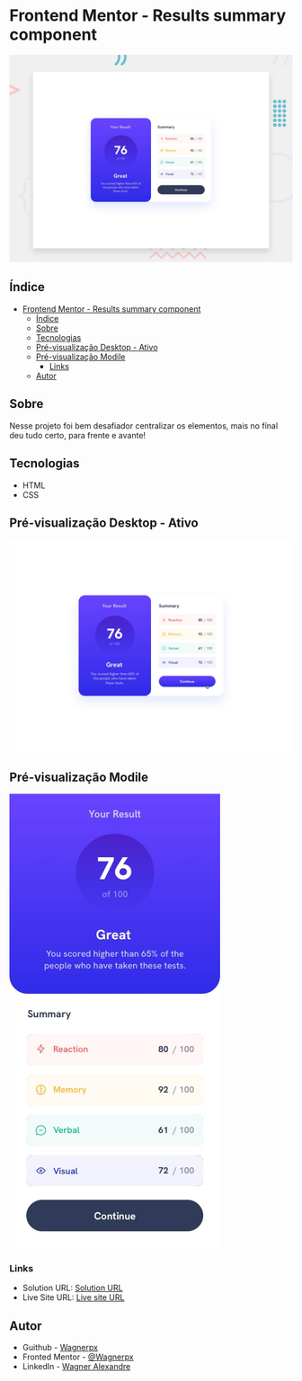 # Frontend Mentor - Results summary component

![Design preview for the Results summary component coding challenge](./design/desktop-preview.jpg)


## Índice

- [Frontend Mentor - Results summary component](#frontend-mentor---results-summary-component)
  - [Índice](#índice)
  - [Sobre](#sobre)
  - [Tecnologias](#tecnologias)
  - [Pré-visualização Desktop - Ativo](#pré-visualização-desktop---ativo)
  - [Pré-visualização Modile](#pré-visualização-modile)
    - [Links](#links)
  - [Autor](#autor)


## Sobre

Nesse projeto foi bem desafiador centralizar os elementos, mais no fínal deu tudo certo, para frente e avante!

## Tecnologias

- HTML
- CSS

## Pré-visualização Desktop - Ativo

![](/design/active-states.jpg)

## Pré-visualização Modile

![](/design/mobile-design.jpg)

### Links

- Solution URL: [Solution URL]()
- Live Site URL: [Live site URL]()

## Autor

- Guithub - [Wagnerpx](https://github.com/wagnerpx)
- Fronted Mentor - [@Wagnerpx](https://www.frontendmentor.io/profile/wagnerpx)
- LinkedIn - [Wagner Alexandre](https://www.linkedin.com/in/wagnerpx/)
